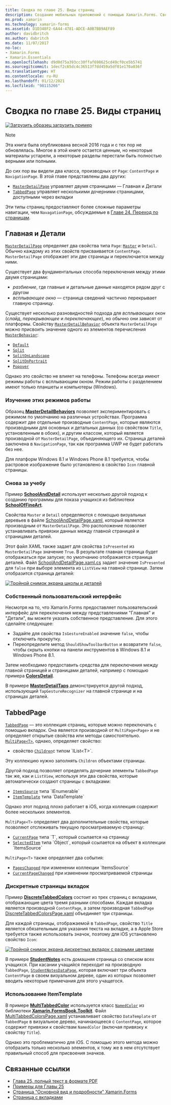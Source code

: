 ```yaml
---
title: Сводка по главе 25. Виды страниц
description: Создание мобильных приложений с помощью Xamarin.Forms. Сводка по главе 25. Виды страниц
ms.prod: xamarin
ms.technology: xamarin-forms
ms.assetid: D1D348F2-6A44-4781-ADCE-A0B7BB9AEF89
author: davidbritch
ms.author: dabritch
ms.date: 11/07/2017
no-loc:
- Xamarin.Forms
- Xamarin.Essentials
ms.openlocfilehash: d9d0d75a393cc30ffaf698625cd49cf0ce5b5741
ms.sourcegitcommit: 1decf2c65dc4c36513f7dd459a5df01e170a036f
ms.translationtype: HT
ms.contentlocale: ru-RU
ms.lasthandoff: 01/12/2021
ms.locfileid: "98115266"
---
```

# <a name="summary-of-chapter-25-page-varieties"></a>Сводка по главе 25. Виды страниц

[![Загрузить образец](~/media/shared/download.png) загрузить пример](https://github.com/xamarin/xamarin-forms-book-samples/tree/master/Chapter25)

> [!NOTE]
> Эта книга была опубликована весной 2016 года и с тех пор не обновлялась. Многое в этой книге остается ценным, но некоторые материалы устарели, а некоторые разделы перестали быть полностью верными или полными.

До сих пор вы видели два класса, производных от `Page`: `ContentPage` и `NavigationPage`. В этой главе представлены два других:

- [`MasterDetailPage`](xref:Xamarin.Forms.MasterDetailPage) управляет двумя страницами — Главная и Детали
- [`TabbedPage`](xref:Xamarin.Forms.TabbedPage) управляет несколькими дочерними страницами, доступными через вкладки

Эти типы страниц предоставляют более сложные параметры навигации, чем `NavagationPage`, обсуждаемые в [Главе 24. Переход по страницам](~/xamarin-forms/creating-mobile-apps-xamarin-forms/summaries/chapter24.md).

## <a name="master-and-detail"></a>Главная и Детали

[`MasterDetailPage`](xref:Xamarin.Forms.MasterDetailPage) определяет два свойства типа `Page`: [`Master`](xref:Xamarin.Forms.MasterDetailPage.Master) и `Detail`. Обычно каждому из этих свойств присваивается `ContentPage`. `MasterDetailPage` отображает эти две страницы и переключается между ними.

Существует два фундаментальных способа переключения между этими двумя страницами:

- *разбиение*, где главные и детальные данные находятся рядом друг с другом
- *всплывающее окно* — страница сведений частично перекрывает главную страницу.

Существует несколько разновидностей подхода для *всплывающих окон* (*слайд*, *перекрывающее* и *переключающее*), но обычно они зависят от платформы. Свойству [`MasterDetailBehavior`](xref:Xamarin.Forms.MasterDetailPage.MasterBehavior) объекта `MasterDetailPage` можно присвоить значение одного из элементов перечисления [`MasterBehavior`](xref:Xamarin.Forms.MasterBehavior):

- [`Default`](xref:Xamarin.Forms.MasterBehavior.Default)
- [`Split`](xref:Xamarin.Forms.MasterBehavior.Split)
- [`SplitOnLandscape`](xref:Xamarin.Forms.MasterBehavior.SplitOnLandscape)
- [`SplitOnPortrait`](xref:Xamarin.Forms.MasterBehavior.SplitOnPortrait)
- [`Popover`](xref:Xamarin.Forms.MasterBehavior.Popover)

Однако это свойство не влияет на телефоны. Телефоны всегда имеют режимы работы с всплывающим окном. Режим работы с разделением имеют только планшеты и компьютеры (Windows).

### <a name="exploring-the-behaviors"></a>Изучение этих режимов работы

Образец [**MasterDetailBehaviors**](https://github.com/xamarin/xamarin-forms-book-samples/tree/master/Chapter25/MasterDetailBehaviors) позволяет экспериментировать с режимом по умолчанию на различных устройствах. Программа содержит две отдельные производные `ContentPage`, которые являются производными для основных и детальных данных (со свойством `Title`, установленным в обоих), и другим классом, который является производной от `MasterDetailPage`, объединяющего их. Страница деталей заключена в `NavigationPage`, так как программа UWP не будет работать без нее.

Для платформ Windows 8.1 и Windows Phone 8.1 требуется, чтобы растровое изображение было установлено в свойство `Icon` главной страницы.

### <a name="back-to-school"></a>Снова за учебу

Пример [**SchoolAndDetail**](https://github.com/xamarin/xamarin-forms-book-samples/tree/master/Chapter25/SchoolAndDetail) использует несколько другой подход к созданию программы для показа учащихся из библиотеки [**SchoolOfFineArt**](https://github.com/xamarin/xamarin-forms-book-samples/tree/master/Libraries/SchoolOfFineArt).

Свойства `Master` и `Detail` определяются с помощью визуальных деревьев в файле [SchoolAndDetailPage.xaml](https://github.com/xamarin/xamarin-forms-book-samples/blob/master/Chapter25/SchoolAndDetail/SchoolAndDetail/SchoolAndDetail/SchoolAndDetailPage.xaml), который является производным от `MasterDetailPage`. Это расположение позволяет устанавливать привязки данных между главной страницей и страницами деталей.

Этот файл XAML также задает для свойства `IsPresented` из `MasterDetailPage` значение `True`. В результате главная страница будет отображаться при запуске; по умолчанию отображается страница деталей. Файл [SchoolAndDetailPage.xaml.cs](https://github.com/xamarin/xamarin-forms-book-samples/blob/master/Chapter25/SchoolAndDetail/SchoolAndDetail/SchoolAndDetail/SchoolAndDetailPage.xaml.cs) задает значение `IsPresented` для `false` при выборе элемента из `ListView` на главной странице. Затем отобразится страница деталей:

[![Тройной снимок экрана школы и деталей](images/ch25fg09-small.png "Страница сведений из MasterDetailPage")](images/ch25fg09-large.png#lightbox "Страница сведений из MasterDetailPage")

### <a name="your-own-user-interface"></a>Собственный пользовательский интерфейс

Несмотря на то, что Xamarin.Forms предоставляет пользовательский интерфейс для переключения между представлениями "Главная" и "Детали", вы можете указать собственное представление. Для этого сделайте следующее:

- Задайте для свойства `IsGestureEnabled` значение `false`, чтобы отключить прокрутку.
- Переопределите метод `ShouldShowToolbarButton` и возвратите `false`, чтобы скрыть кнопки на панели инструментов в Windows 8.1 и Windows Phone 8.1.

Затем необходимо предоставить средства для переключения между главной страницей и страницами деталей, например с помощью примера [**ColorsDetail**](https://github.com/xamarin/xamarin-forms-book-samples/tree/master/Chapter25/ColorsDetails).

В примере [**MasterDetailTaps**](https://github.com/xamarin/xamarin-forms-book-samples/tree/master/Chapter25/MasterDetailTaps) демонстрируется другой подход, использующий `TapGestureRecognizer` на главной странице и на страницах деталей.

## <a name="tabbedpage"></a>TabbedPage

[`TabbedPage`](xref:Xamarin.Forms.TabbedPage) — это коллекция страниц, которые можно переключать с помощью вкладок. Она является производной от `MultiPage<Page>` и не определяет открытые свойства или методы самостоятельно. [`MultiPage<T>`](xref:Xamarin.Forms.MultiPage`1), однако, определяет свойство:

- свойство [`Children`](xref:Xamarin.Forms.MultiPage`1.Children)с типом `IList<T>`.

Эту коллекцию нужно заполнять `Children` объектами страницы.

Другой подход позволяет определять дочерние элементы `TabbedPage` так же, как и `ListView`, используя эти два свойства, которые автоматически создают страницы с вкладками:

- [`ItemsSource`](xref:Xamarin.Forms.MultiPage`1.ItemsSource) типа `IEnumerable`
- [`ItemTemplate`](xref:Xamarin.Forms.MultiPage`1.ItemTemplate) типа `DataTemplate`

Однако этот подход плохо работает в iOS, когда коллекция содержит более нескольких элементов.

`MultiPage<T>` определяет два дополнительные свойства, которые позволяют отслеживать текущую просматриваемую страницу:

- [`CurrentPage`](xref:Xamarin.Forms.MultiPage`1.CurrentPage) типа `T`, который ссылается на страницу
- [`SelectedItem`](xref:Xamarin.Forms.MultiPage`1.SelectedItem) типа `Object`, который ссылается на объект в коллекции `ItemsSource`

`MultiPage<T>` также определяет два события:

- [`PagesChanged`](xref:Xamarin.Forms.MultiPage`1.PagesChanged) при изменении коллекции `ItemsSource`
- [`CurrentPageChanged`](xref:Xamarin.Forms.MultiPage`1.CurrentPageChanged) при изменении просматриваемой страницы

### <a name="discrete-tab-pages"></a>Дискретные страницы вкладок

Пример [**DiscreteTabbedColors**](https://github.com/xamarin/xamarin-forms-book-samples/tree/master/Chapter25/DiscreteTabbedColors) состоит из трех страниц с вкладками, отображающие цвета тремя разными способами. Каждая вкладка является производной `ContentPage`, а затем производная `TabbedPage` [DiscreteTabbedColorsPage.xaml](https://github.com/xamarin/xamarin-forms-book-samples/blob/master/Chapter25/DiscreteTabbedColors/DiscreteTabbedColors/DiscreteTabbedColors/DiscreteTabbedColorsPage.xaml) объединяет три страницы.

Для каждой страницы, отображаемой в `TabbedPage`, свойство `Title` является обязательным для указания текста на вкладке, а в Apple Store требуется также использовать значок, поэтому для iOS установлено свойство `Icon`:

[![Тройной снимок экрана дискретных вкладок с разными цветами](images/ch25fg13-small.png "TabbedPage")](images/ch25fg13-large.png#lightbox "TabbedPage")

В примере [**StudentNotes**](https://github.com/xamarin/xamarin-forms-book-samples/tree/master/Chapter25/StudentNotes) есть домашняя страница со списком всех учащихся. При касании учащийся переходит на производную `TabbedPage`, [`StudentNotesDataPage`](https://github.com/xamarin/xamarin-forms-book-samples/blob/master/Chapter25/StudentNotes/StudentNotes/StudentNotes/StudentNotesDataPage.xaml), которая включает три объекта `ContentPage` в своем визуальном дереве, один из которых позволяет вводить некоторые примечания для этого учащегося.

### <a name="using-an-itemtemplate"></a>Использование ItemTemplate

В примере [**MultiTabbedColor**](https://github.com/xamarin/xamarin-forms-book-samples/tree/master/Chapter25/MultiTabbedColors) используется класс [`NamedColor`](https://github.com/xamarin/xamarin-forms-book-samples/blob/master/Libraries/Xamarin.FormsBook.Toolkit/Xamarin.FormsBook.Toolkit/NamedColor.cs) из библиотеки [ **Xamarin.FormsBook.Toolkit**](https://github.com/xamarin/xamarin-forms-book-samples/tree/master/Libraries/Xamarin.FormsBook.Toolkit). Файл [MultiTabbedColorsPage.xaml](https://github.com/xamarin/xamarin-forms-book-samples/blob/master/Chapter25/MultiTabbedColors/MultiTabbedColors/MultiTabbedColors/MultiTabbedColorsPage.xaml) устанавливает свойство `DataTemplate` от `TabbedPage` в визуальное дерево, начинающееся с `ContentPage`, которое содержит привязки к свойствам `NamedColor` (включая привязку к свойству `Title`).

Однако это проблематично для iOS. С помощью этого метода можно отобразить только несколько элементов, к тому же в нем отсутствует правильный способ для присвоения значков.

## <a name="related-links"></a>Связанные ссылки

- [Глава 25, полный текст в формате PDF](https://download.xamarin.com/developer/xamarin-forms-book/XamarinFormsBook-Ch25-Apr2016.pdf)
- [Примеры для Главы 25](https://github.com/xamarin/xamarin-forms-book-samples/tree/master/Chapter25)
- [Страница "Основной вид и подробности" Xamarin.Forms](~/xamarin-forms/app-fundamentals/navigation/flyoutpage.md)
- [Страница с вкладками](~/xamarin-forms/app-fundamentals/navigation/tabbed-page.md)
